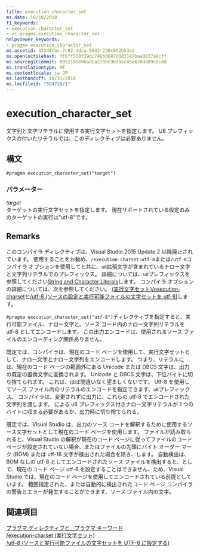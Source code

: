 ```yaml
---
title: execution_character_set
ms.date: 10/18/2018
f1_keywords:
- execution_character_set
- vc-pragma.execution_character_set
helpviewer_keywords:
- pragma execution_character_set
ms.assetid: 32248cbc-7c92-4dca-8442-230c052b53ad
ms.openlocfilehash: ff6ff550f39dc746bb687d8d3147baa0837a6cff
ms.sourcegitcommit: 6052185696adca270bc9bdbec45a626dd89cdcdd
ms.translationtype: MT
ms.contentlocale: ja-JP
ms.lasthandoff: 10/31/2018
ms.locfileid: "50472671"
---
```

# <a name="executioncharacterset"></a>execution_character_set

文字列と文字リテラルに使用する実行文字セットを指定します。 U8 プレフィックスの付いたリテラルでは、このディレクティブは必要ありません。

## <a name="syntax"></a>構文

```
#pragma execution_character_set("target")
```

### <a name="parameters"></a>パラメーター

*target*<br/>
ターゲットの実行文字セットを指定します。 現在サポートされている設定のみのターゲットの実行は"utf-8"です。

## <a name="remarks"></a>Remarks

このコンパイラ ディレクティブは、Visual Studio 2015 Update 2 以降廃止されています。 使用することをお勧め、`/execution-charset:utf-8`または`/utf-8`コンパイラ オプションを使用してと共に、`u8`拡張文字が含まれているナロー文字と文字列リテラルでのプレフィックス。 詳細については、`u8`プレフィックスを参照してください[String and Character Literals](../cpp/string-and-character-literals-cpp.md)します。 コンパイラ オプションの詳細については、次を参照してください。 [(実行文字セット)/execution-charset](../build/reference/execution-charset-set-execution-character-set.md)と[/utf-8 (ソースの設定と実行可能ファイルの文字セットを utf-8)](../build/reference/utf-8-set-source-and-executable-character-sets-to-utf-8.md)します。

`#pragma execution_character_set("utf-8")`ディレクティブを指定すると、実行可能ファイル、ナロー文字と、ソース コード内のナロー文字列リテラルを utf-8 としてエンコードします。 この出力エンコードは、使用されるソース ファイルのエンコーディング関係ありません。

既定では、コンパイラは、現在のコード ページを使用して、実行文字セットとして、ナロー文字とナロー文字列をエンコードします。 つまり、リテラルには、現在のコード ページの範囲外にある Unicode または DBCS 文字は、出力の既定の置換文字に変換されます。 Unicode と DBCS 文字は、下位バイトに切り捨てられます。 これは、ほぼ間違いなく望ましくないです。 Utf-8 を使用してソース ファイル内のリテラルのエンコードを指定できます、`u8`プレフィックス。 コンパイラは、変更されずに出力に、これらの utf-8 でエンコードされた文字列を渡します。 による u8 プレフィックス付きナロー文字リテラルが 1 つのバイトに収まる必要があるか、出力時に切り捨てられる。

既定では、Visual Studio は、出力のソース コードを解釈するために使用するソース文字セットとして現在のコード ページを使用します。 ファイルが読み取られると、Visual Studio の解釈が現在のコード ページに従ってファイルのコード ページが設定されていない場合、またはファイルの先頭にバイト オーダー マーク (BOM) または utf-16 文字が検出された場合を除き、します。 自動検出は、BOM なしの utf-8 としてエンコードされたソース ファイルを検出すると、として、現在のコード ページ utf-8 を設定することはできません、ため、Visual Studio では、現在のコード ページを使用してエンコードされている前提としています。 範囲指定された、または自動的に検出されたコード ページ コンパイラの警告とエラーが発生することができます、ソース ファイル内の文字。

## <a name="see-also"></a>関連項目

[プラグマ ディレクティブと\_\_プラグマ キーワード](../preprocessor/pragma-directives-and-the-pragma-keyword.md)<br/>
[/execution-charset (実行文字セット)](../build/reference/execution-charset-set-execution-character-set.md)<br/>
[/utf-8 (ソースと実行可能ファイルの文字セットを UTF-8 に設定する)](../build/reference/utf-8-set-source-and-executable-character-sets-to-utf-8.md)